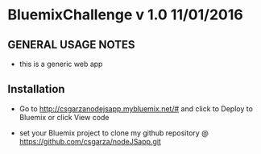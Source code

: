 # BluemixChallenge v 1.0 11/01/2016

GENERAL USAGE NOTES
-----------------------
- this is a generic web app


Installation
----------------------
- Go to <http://csgarzanodejsapp.mybluemix.net/#> and click to Deploy to Bluemix or click View code


- set your Bluemix project to clone my github repository @ https://github.com/csgarza/nodeJSapp.git


